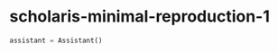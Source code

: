 # scholaris-minimal-reproduction-1


<!-- WARNING: THIS FILE WAS AUTOGENERATED! DO NOT EDIT! -->

``` python
assistant = Assistant()
```
